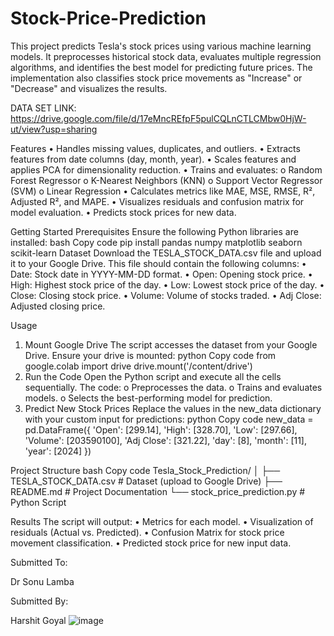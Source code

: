 # Stock-Price-Prediction
This project predicts Tesla's stock prices using various machine learning models. It preprocesses historical stock data, evaluates multiple regression algorithms, and identifies the best model for predicting future prices. The implementation also classifies stock price movements as "Increase" or "Decrease" and visualizes the results.

DATA SET LINK: https://drive.google.com/file/d/17eMncREfpF5pulCQLnCTLCMbw0HjW-ut/view?usp=sharing
 
Features
•	Handles missing values, duplicates, and outliers.
•	Extracts features from date columns (day, month, year).
•	Scales features and applies PCA for dimensionality reduction.
•	Trains and evaluates:
o	Random Forest Regressor
o	K-Nearest Neighbors (KNN)
o	Support Vector Regressor (SVM)
o	Linear Regression
•	Calculates metrics like MAE, MSE, RMSE, R², Adjusted R², and MAPE.
•	Visualizes residuals and confusion matrix for model evaluation.
•	Predicts stock prices for new data.
 
Getting Started
Prerequisites
Ensure the following Python libraries are installed:
bash
Copy code
pip install pandas numpy matplotlib seaborn scikit-learn
Dataset
Download the TESLA_STOCK_DATA.csv file and upload it to your Google Drive. This file should contain the following columns:
•	Date: Stock date in YYYY-MM-DD format.
•	Open: Opening stock price.
•	High: Highest stock price of the day.
•	Low: Lowest stock price of the day.
•	Close: Closing stock price.
•	Volume: Volume of stocks traded.
•	Adj Close: Adjusted closing price.
 
Usage
1.	Mount Google Drive
The script accesses the dataset from your Google Drive. Ensure your drive is mounted:
python
Copy code
from google.colab import drive
drive.mount('/content/drive')
2.	Run the Code Open the Python script and execute all the cells sequentially. The code:
o	Preprocesses the data.
o	Trains and evaluates models.
o	Selects the best-performing model for prediction.
3.	Predict New Stock Prices Replace the values in the new_data dictionary with your custom input for predictions:
python
Copy code
new_data = pd.DataFrame({
    'Open': [299.14],
    'High': [328.70],
    'Low': [297.66],
    'Volume': [203590100],
    'Adj Close': [321.22],
    'day': [8],
    'month': [11],
    'year': [2024]
})
 
Project Structure
bash
Copy code
Tesla_Stock_Prediction/
│
├── TESLA_STOCK_DATA.csv     # Dataset (upload to Google Drive)
├── README.md                # Project Documentation
└── stock_price_prediction.py # Python Script
 
Results
The script will output:
•	Metrics for each model.
•	Visualization of residuals (Actual vs. Predicted).
•	Confusion Matrix for stock price movement classification.
•	Predicted stock price for new input data.

Submitted To:

Dr Sonu Lamba

Submitted By:

Harshit Goyal
![image](https://github.com/user-attachments/assets/4d6ee468-4231-4f0e-94ae-fbbdb6c40121)
